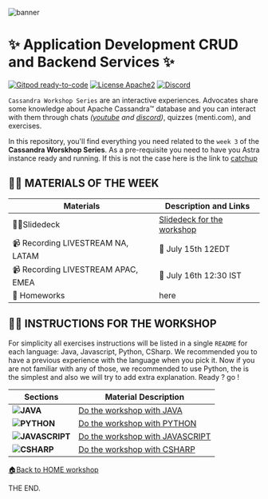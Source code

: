 ![banner](https://raw.githubusercontent.com/DataStax-Academy/cassandra-workshop-series/master/materials/images/banner.png)

# ✨ Application Development  CRUD and Backend Services ✨

[![Gitpod ready-to-code](https://img.shields.io/badge/Gitpod-ready--to--code-blue?logo=gitpod)](https://gitpod.io/#https://github.com/DataStax-Academy/microservices-java-workshop-online) 
[![License Apache2](https://img.shields.io/hexpm/l/plug.svg)](http://www.apache.org/licenses/LICENSE-2.0)
[![Discord](https://img.shields.io/discord/685554030159593522)](https://discord.com/widget?id=685554030159593522&theme=dark)

`Cassandra Workshop Series` are an interactive experiences. Advocates share some knowledge about  Apache Cassandra™ database and you can interact with them through chats *([youtube](https://www.youtube.com/channel/UCAIQY251avaMv7bBv5PCo-A) and [discord](https://discord.com/widget?id=685554030159593522&theme=dark))*, quizzes (menti.com), and  exercises. 

In this repository, you'll find everything you need related to the `week 3` of the **Cassandra Worskhop Series**. As a pre-requisite you need to have you Astra instance ready and running. If this is not the case here is the link to [catchup](https://github.com/DataStax-Academy/cassandra-workshop-series/tree/master/week1%20-%20Getting%20Started%20with%20Cassandra#1-create-your-astra-instance)

## 👨‍🏫 MATERIALS OF THE WEEK

| Materials  | Description and Links
|---|---|
| 👨‍🏫Slidedeck | [Slidedeck for the workshop](4-materials/presentation.pdf) |
| 📹 Recording LIVESTREAM NA, LATAM |  📅 July 15th 12EDT |
| 📹 Recording LIVESTREAM APAC, EMEA | 📅 July 16th 12:30 IST |
| 📗 Homeworks  | here |

## 👨‍🏫 INSTRUCTIONS FOR THE WORKSHOP

For simplicity all exercises instructions will be listed in a single `README` for each language: Java, Javascript, Python, CSharp. We recommended you to have a previous experience with the language when you pick it. Now if you are not familiar with any of those, we recommended to use Python, the is the simplest and also we will try to add extra explanation. Ready ? go !

| Sections | Material Description
| - |---|
| **![JAVA](https://raw.githubusercontent.com/DataStax-Academy/cassandra-workshop-series/master/materials/images/logo-java.png)** | [Do the workshop with JAVA](./README_JAVA.MD) |
| **![PYTHON](https://raw.githubusercontent.com/DataStax-Academy/cassandra-workshop-series/master/materials/images/logo-python.png)** | [Do the workshop with PYTHON](./README_PYTHON.MD) |
| **![JAVASCRIPT](https://raw.githubusercontent.com/DataStax-Academy/cassandra-workshop-series/master/materials/images/logo-javascript.png)** | [Do the workshop with JAVASCRIPT](./README_JAVASCRIPT.MD) |
| **![CSHARP](https://raw.githubusercontent.com/DataStax-Academy/cassandra-workshop-series/master/materials/images/logo-csharp.png)** | [Do the workshop with CSHARP](./README_CSHARP.MD) |


[🏠Back to HOME workshop](https://github.com/DataStax-Academy/cassandra-workshop-series)

THE END.


